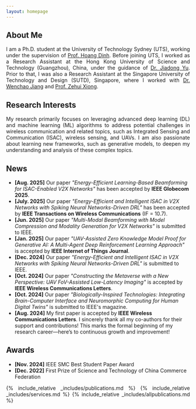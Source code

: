 ```yaml
---
layout: homepage
---
```


<style>
  p {
    text-align: justify;
  }
</style>

## About Me

<p>
I am a Ph.D. student at the University of Technology Sydney (UTS), working under the supervision of <a href="https://sites.google.com/view/dinh-thai-hoang/" target="_blank">Prof. Hoang Dinh</a>. Before joining UTS, I worked as a Research Assistant at the Hong Kong University of Science and Technology (Guangzhou), China, under the guidance of <a href="https://facultyprofiles.hkust-gz.edu.cn/faculty-personal-page/YU-Jiadong/jiadongyu" target="_blank">Dr. Jiadong Yu</a>. Prior to that, I was also a Research Assistant at the Singapore University of Technology and Design (SUTD), Singapore, where I worked with <a href="https://istd.sutd.edu.sg/people/faculty/jiang-wenchao/" target="_blank">Dr. Wenchao Jiang</a> and <a href="https://sites.google.com/view/zehuixiong" target="_blank">Prof. Zehui Xiong</a>.
</p>

## Research Interests

<p>
My research primarily focuses on leveraging advanced deep learning (DL) and machine learning (ML) algorithms to address potential challenges in wireless communication and related topics, such as Integrated Sensing and Communication (ISAC), wireless sensing, and UAVs. I am also passionate about learning new frameworks, such as generative models, to deepen my understanding and analysis of these complex topics.
</p>

## News

<p>
<ul>
  <li><strong>[Aug. 2025]</strong> Our paper <em>"Energy-Efficient Learning-Based Beamforming for ISAC-Enabled V2X Networks"</em> has been accepted by <strong>IEEE Globecom 2025</strong>.</li>
  <li><strong>[July. 2025]</strong> Our paper <em>"Energy-Efficient and Intelligent ISAC in V2X Networks with Spiking Neural Networks-Driven DRL"</em> has been accepted by <strong>IEEE Transactions on Wireless Communications</strong> (IF = 10.7).</li>
  <li><strong>[Jun. 2025]</strong> Our paper <em>"Multi-Modal Beamforming with Model Compression and Modality Generation for V2X Networks"</em> is submitted to IEEE.</li>
  <li><strong>[Jan. 2025]</strong> Our paper <em>"UAV-Assisted Zero Knowledge Model Proof for Generative AI: A Multi-Agent Deep Reinforcement Learning Approach"</em> is accepted by <strong>IEEE Internet of Things Journal</strong>.</li>
  <li><strong>[Dec. 2024]</strong> Our paper <em>"Energy-Efficient and Intelligent ISAC in V2X Networks with Spiking Neural Networks-Driven DRL"</em> is submitted to IEEE.</li>
  <li><strong>[Oct. 2024]</strong> Our paper <em>"Constructing the Metaverse with a New Perspective: UAV FoV-Assisted Low-Latency Imaging"</em> is accepted by <strong>IEEE Wireless Communications Letters</strong>.</li>
  <li><strong>[Oct. 2024]</strong> Our paper <em>"Biologically-Inspired Technologies: Integrating Brain-Computer Interface and Neuromorphic Computing for Human Digital Twins"</em> is submitted to IEEE's magazine.</li>
  <li><strong>[Aug. 2024]</strong> My first paper is accepted by <strong>IEEE Wireless Communications Letters</strong>. I sincerely thank all my co-authors for their support and contributions! This marks the formal beginning of my research career—here’s to continuous growth and improvement!</li>
</ul>
</p>

## Awards

<p>
<ul>
  <li><strong>[Nov. 2024]</strong> IEEE SMC Best Student Paper Award</li>
  <li><strong>[Dec. 2022]</strong> First Prize of Science and Technology of China Commerce Federation</li>
</ul>
</p>

{% include_relative _includes/publications.md %}
{% include_relative _includes/services.md %}
{% include_relative _includes/allpublications.md %}